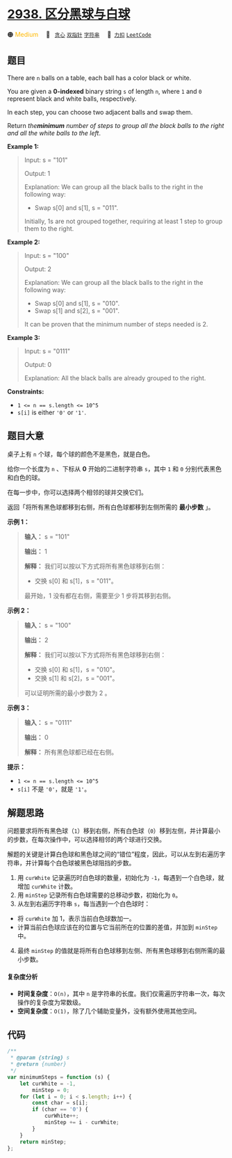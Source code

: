 # [2938. 区分黑球与白球](https://2xiao.github.io/leetcode-js/problem/2938.html)

🟠 <font color=#ffb800>Medium</font>&emsp; 🔖&ensp; [`贪心`](/tag/greedy.md) [`双指针`](/tag/two-pointers.md) [`字符串`](/tag/string.md)&emsp; 🔗&ensp;[`力扣`](https://leetcode.cn/problems/separate-black-and-white-balls) [`LeetCode`](https://leetcode.com/problems/separate-black-and-white-balls)

## 题目

There are `n` balls on a table, each ball has a color black or white.

You are given a **0-indexed** binary string `s` of length `n`, where `1` and
`0` represent black and white balls, respectively.

In each step, you can choose two adjacent balls and swap them.

Return _the**minimum** number of steps to group all the black balls to the
right and all the white balls to the left_.

**Example 1:**

> Input: s = "101"
>
> Output: 1
>
> Explanation: We can group all the black balls to the right in the following way:
>
> - Swap s[0] and s[1], s = "011".
>
> Initially, 1s are not grouped together, requiring at least 1 step to group them to the right.

**Example 2:**

> Input: s = "100"
>
> Output: 2
>
> Explanation: We can group all the black balls to the right in the following way:
>
> - Swap s[0] and s[1], s = "010".
> - Swap s[1] and s[2], s = "001".
>
> It can be proven that the minimum number of steps needed is 2.

**Example 3:**

> Input: s = "0111"
>
> Output: 0
>
> Explanation: All the black balls are already grouped to the right.

**Constraints:**

- `1 <= n == s.length <= 10^5`
- `s[i]` is either `'0'` or `'1'`.

## 题目大意

桌子上有 `n` 个球，每个球的颜色不是黑色，就是白色。

给你一个长度为 `n` 、下标从 **0** 开始的二进制字符串 `s`，其中 `1` 和 `0` 分别代表黑色和白色的球。

在每一步中，你可以选择两个相邻的球并交换它们。

返回「将所有黑色球都移到右侧，所有白色球都移到左侧所需的 **最小步数** 」。

**示例 1：**

> **输入：** s = "101"
>
> **输出：** 1
>
> **解释：** 我们可以按以下方式将所有黑色球移到右侧：
>
> - 交换 s[0] 和 s[1]，s = "011"。
>
> 最开始，1 没有都在右侧，需要至少 1 步将其移到右侧。

**示例 2：**

> **输入：** s = "100"
>
> **输出：** 2
>
> **解释：** 我们可以按以下方式将所有黑色球移到右侧：
>
> - 交换 s[0] 和 s[1]，s = "010"。
> - 交换 s[1] 和 s[2]，s = "001"。
>
> 可以证明所需的最小步数为 2 。

**示例 3：**

> **输入：** s = "0111"
>
> **输出：** 0
>
> **解释：** 所有黑色球都已经在右侧。

**提示：**

- `1 <= n == s.length <= 10^5`
- `s[i]` 不是 `'0'`，就是 `'1'`。

## 解题思路

问题要求将所有黑色球（`1`）移到右侧，所有白色球（`0`）移到左侧，并计算最小的步数，在每次操作中，可以选择相邻的两个球进行交换。

解题的关键是计算白色球和黑色球之间的“错位”程度，因此，可以从左到右遍历字符串，并计算每个白色球被黑色球阻挡的步数。

1. 用 `curWhite` 记录遍历时白色球的数量，初始化为 `-1`，每遇到一个白色球，就增加 `curWhite` 计数。
2. 用 `minStep` 记录所有白色球需要的总移动步数，初始化为 `0`。
3. 从左到右遍历字符串 `s`，每当遇到一个白色球时：

- 将 `curWhite` 加 1，表示当前白色球数加一。
- 计算当前白色球应该在的位置与它当前所在的位置的差值，并加到 `minStep` 中。

4. 最终 `minStep` 的值就是将所有白色球移到左侧、所有黑色球移到右侧所需的最小步数。

#### 复杂度分析

- **时间复杂度**：`O(n)`，其中 `n` 是字符串的长度。我们仅需遍历字符串一次，每次操作的复杂度为常数级。
- **空间复杂度**：`O(1)`，除了几个辅助变量外，没有额外使用其他空间。

## 代码

```javascript
/**
 * @param {string} s
 * @return {number}
 */
var minimumSteps = function (s) {
	let curWhite = -1,
		minStep = 0;
	for (let i = 0; i < s.length; i++) {
		const char = s[i];
		if (char == '0') {
			curWhite++;
			minStep += i - curWhite;
		}
	}
	return minStep;
};
```
